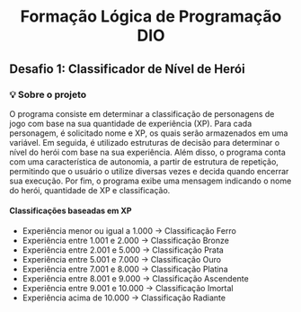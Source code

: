 # <p align="center">Formação Lógica de Programação DIO</p>

## Desafio 1: Classificador de Nível de Herói

### 💡 Sobre o projeto
O programa consiste em determinar a classificação de personagens de jogo com base na sua quantidade de experiência (XP). Para cada personagem, é solicitado nome e XP, os quais serão armazenados em uma variável. Em seguida, é utilizado estruturas de decisão para determinar o nível do herói com base na sua experiência. Além disso, o programa conta com uma característica de autonomia, a partir de estrutura de repetição, permitindo que o usuário o utilize diversas vezes e decida quando encerrar sua execução. Por fim, o programa exibe uma mensagem indicando o nome do herói, quantidade de XP e classificação.

#### Classificações baseadas em XP
- Experiência menor ou igual a 1.000 -> Classificação Ferro
- Experiência entre 1.001 e 2.000 -> Classificação Bronze
- Experiência entre 2.001 e 5.000 -> Classificação Prata
- Experiência entre 5.001 e 7.000 -> Classificação Ouro
- Experiência entre 7.001 e 8.000 -> Classificação Platina
- Experiência entre 8.001 e 9.000 -> Classificação Ascendente
- Experiência entre 9.001 e 10.000 -> Classificação Imortal
- Experiência acima de 10.000 -> Classificação Radiante



